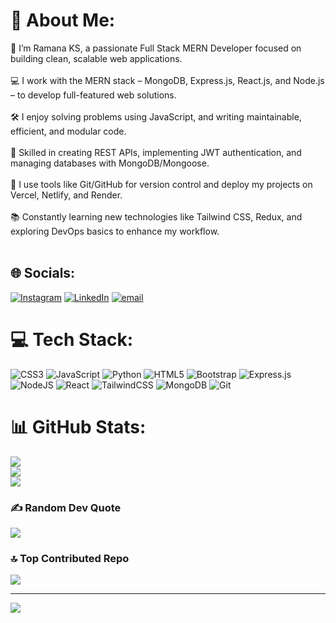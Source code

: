 # 💫 About Me:
👋 I’m Ramana KS, a passionate Full Stack MERN Developer focused on building clean, scalable web applications.<br><br>💻 I work with the MERN stack – MongoDB, Express.js, React.js, and Node.js – to develop full-featured web solutions.<br><br>🛠️ I enjoy solving problems using JavaScript, and writing maintainable, efficient, and modular code.<br><br>🔐 Skilled in creating REST APIs, implementing JWT authentication, and managing databases with MongoDB/Mongoose.<br><br>🚀 I use tools like Git/GitHub for version control and deploy my projects on Vercel, Netlify, and Render.<br><br>📚 Constantly learning new technologies like Tailwind CSS, Redux, and exploring DevOps basics to enhance my workflow.<br><br>


## 🌐 Socials:
[![Instagram](https://img.shields.io/badge/Instagram-%23E4405F.svg?logo=Instagram&logoColor=white)](https://instagram.com/ramana3212) [![LinkedIn](https://img.shields.io/badge/LinkedIn-%230077B5.svg?logo=linkedin&logoColor=white)](https://www.linkedin.com/in/ramana-ks-456724342/) [![email](https://img.shields.io/badge/Email-D14836?logo=gmail&logoColor=white)](mailto:ramanasugumar2003@gmail.com) 

# 💻 Tech Stack:
![CSS3](https://img.shields.io/badge/css3-%231572B6.svg?style=plastic&logo=css3&logoColor=white) ![JavaScript](https://img.shields.io/badge/javascript-%23323330.svg?style=plastic&logo=javascript&logoColor=%23F7DF1E) ![Python](https://img.shields.io/badge/python-3670A0?style=plastic&logo=python&logoColor=ffdd54) ![HTML5](https://img.shields.io/badge/html5-%23E34F26.svg?style=plastic&logo=html5&logoColor=white) ![Bootstrap](https://img.shields.io/badge/bootstrap-%238511FA.svg?style=plastic&logo=bootstrap&logoColor=white) ![Express.js](https://img.shields.io/badge/express.js-%23404d59.svg?style=plastic&logo=express&logoColor=%2361DAFB) ![NodeJS](https://img.shields.io/badge/node.js-6DA55F?style=plastic&logo=node.js&logoColor=white) ![React](https://img.shields.io/badge/react-%2320232a.svg?style=plastic&logo=react&logoColor=%2361DAFB) ![TailwindCSS](https://img.shields.io/badge/tailwindcss-%2338B2AC.svg?style=plastic&logo=tailwind-css&logoColor=white) ![MongoDB](https://img.shields.io/badge/MongoDB-%234ea94b.svg?style=plastic&logo=mongodb&logoColor=white) ![Git](https://img.shields.io/badge/git-%23F05033.svg?style=plastic&logo=git&logoColor=white)
# 📊 GitHub Stats:
![](https://github-readme-stats.vercel.app/api?username=Ramana-ks&theme=radical&hide_border=true&include_all_commits=false&count_private=false)<br/>
![](https://nirzak-streak-stats.vercel.app/?user=Ramana-ks&theme=radical&hide_border=true)<br/>
![](https://github-readme-stats.vercel.app/api/top-langs/?username=Ramana-ks&theme=radical&hide_border=true&include_all_commits=false&count_private=false&layout=compact)

### ✍️ Random Dev Quote
![](https://quotes-github-readme.vercel.app/api?type=horizontal&theme=radical)

### 🔝 Top Contributed Repo
![](https://github-contributor-stats.vercel.app/api?username=Ramana-ks&limit=5&theme=radical&combine_all_yearly_contributions=true)

---
[![](https://visitcount.itsvg.in/api?id=Ramana-ks&icon=0&color=9)](https://visitcount.itsvg.in)

<!-- Proudly created with GPRM ( https://gprm.itsvg.in ) -->
